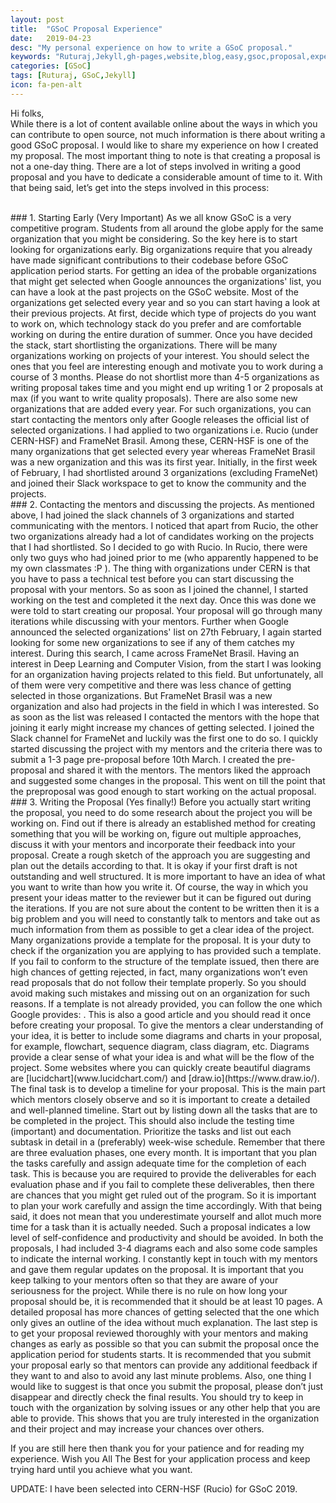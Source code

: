 ```yaml
---
layout: post
title:  "GSoC Proposal Experience"
date:   2019-04-23
desc: "My personal experience on how to write a GSoC proposal."
keywords: "Ruturaj,Jekyll,gh-pages,website,blog,easy,gsoc,proposal,experience"
categories: [GSoC]
tags: [Ruturaj, GSoC,Jekyll]
icon: fa-pen-alt
---
```


Hi folks, <br/>
While there is a lot of content available online about the ways in which you can contribute to open source, not much information is there about writing a good GSoC proposal. I would like to share my experience on how I created my proposal.
The most important thing to note is that creating a proposal is not a one-day thing. There are a lot of steps involved in writing a good proposal and you have to dedicate a considerable amount of time to it. With that being said, let’s get into the steps involved in this process:

<br/>
### 1. Starting Early (Very Important)
As we all know GSoC is a very competitive program. Students from all around the globe apply for the same organization that you might be considering. So the key here is to start looking for organizations early. Big organizations require that you already have made significant contributions to their codebase before GSoC application period starts. 
For getting an idea of the probable organizations that might get selected when Google announces the organizations' list, you can have a look at the past projects on the GSoC website. Most of the organizations get selected every year and so you can start having a look at their previous projects. At first, decide which type of projects do you want to work on, which technology stack do you prefer and are comfortable working on during the entire duration of summer.
Once you have decided the stack, start shortlisting the organizations. There will be many organizations working on projects of your interest. You should select the ones that you feel are interesting enough and motivate you to work during a course of 3 months. Please do not shortlist more than 4-5 organizations as writing proposal takes time and you might end up writing 1 or 2 proposals at max (if you want to write quality proposals).
There are also some new organizations that are added every year. For such organizations, you can start contacting the mentors only after Google releases the official list of selected organizations.
I had applied to two organizations i.e. Rucio (under CERN-HSF) and FrameNet Brasil. Among these, CERN-HSF is one of the many organizations that get selected every year whereas FrameNet Brasil was a new organization and this was its first year. Initially, in the first week of February, I had shortlisted around 3 organizations (excluding FrameNet) and joined their Slack workspace to get to know the community and the projects.

<br/>
### 2. Contacting the mentors and discussing the projects.
As mentioned above, I had joined the slack channels of 3 organizations and started communicating with the mentors. I noticed that apart from Rucio, the other two organizations already had a lot of candidates working on the projects that I had shortlisted. So I decided to go with Rucio. In Rucio, there were only two guys who had joined prior to me (who apparently happened to be my own classmates :P ). 
The thing with organizations under CERN is that you have to pass a technical test before you can start discussing the proposal with your mentors. So as soon as I joined the channel, I started working on the test and completed it the next day. Once this was done we were told to start creating our proposal. Your proposal will go through many iterations while discussing with your mentors.
Further when Google announced the selected organizations' list on 27th February, I again started looking for some new organizations to see if any of them catches my interest. During this search, I came across FrameNet Brasil. Having an interest in Deep Learning and Computer Vision, from the start I was looking for an organization having projects related to this field. But unfortunately, all of them were very competitive and there was less chance of getting selected in those organizations. But FrameNet Brasil was a new organization and also had projects in the field in which I was interested. So as soon as the list was released I contacted the mentors with the hope that joining it early might increase my chances of getting selected. I joined the Slack channel for FrameNet and luckily was the first one to do so. I quickly started discussing the project with my mentors and the criteria there was to submit a 1-3 page pre-proposal before 10th March. I created the pre-proposal and shared it with the mentors. The mentors liked the approach and suggested some changes in the proposal. 
This went on till the point that the preproposal was good enough to start working on the actual proposal.


<br/>
### 3. Writing the Proposal (Yes finally!)
Before you actually start writing the proposal, you need to do some research about the project you will be working on. Find out if there is already an established method for creating something that you will be working on, figure out multiple approaches, discuss it with your mentors and incorporate their feedback into your proposal. 
Create a rough sketch of the approach you are suggesting and plan out the details according to that. It is okay if your first draft is not outstanding and well structured. It is more important to have an idea of what you want to write than how you write it. Of course, the way in which you present your ideas matter to the reviewer but it can be figured out during the iterations. If you are not sure about the content to be written then it is a big problem and you will need to constantly talk to mentors and take out as much information from them as possible to get a clear idea of the project.
Many organizations provide a template for the proposal. It is your duty to check if the organization you are applying to has provided such a template. If you fail to conform to the structure of the template issued, then there are high chances of getting rejected, in fact, many organizations won’t even read proposals that do not follow their template properly. So you should avoid making such mistakes and missing out on an organization for such reasons. 
If a template is not already provided, you can follow the one which Google provides: <https://google.github.io/gsocguides/student/writing-a-proposal>. This is also a good article and you should read it once before creating your proposal.
To give the mentors a clear understanding of your idea, it is better to include some diagrams and charts in your proposal, for example, flowchart, sequence diagram, class diagram, etc. Diagrams provide a clear sense of what your idea is and what will be the flow of the project. Some websites where you can quickly create beautiful diagrams are [lucidchart](www.lucidchart.com/) and [draw.io](https://www.draw.io/).
The final task is to develop a timeline for your proposal. This is the main part which mentors closely observe and so it is important to create a detailed and well-planned timeline. Start out by listing down all the tasks that are to be completed in the project. This should also include the testing time (important) and documentation. Prioritize the tasks and list out each subtask in detail in a (preferably) week-wise schedule. 
Remember that there are three evaluation phases, one every month. It is important that you plan the tasks carefully and assign adequate time for the completion of each task. This is because you are required to provide the deliverables for each evaluation phase and if you fail to complete these deliverables, then there are chances that you might get ruled out of the program. So it is important to plan your work carefully and assign the time accordingly. With that being said, it does not mean that you underestimate yourself and allot much more time for a task than it is actually needed. Such a proposal indicates a low level of self-confidence and productivity and should be avoided.
In both the proposals, I had included 3-4 diagrams each and also some code samples to indicate the internal working. I constantly kept in touch with my mentors and gave them regular updates on the proposal. It is important that you keep talking to your mentors often so that they are aware of your seriousness for the project.
While there is no rule on how long your proposal should be, it is recommended that it should be at least 10 pages. A detailed proposal has more chances of getting selected that the one which only gives an outline of the idea without much explanation.
The last step is to get your proposal reviewed thoroughly with your mentors and making changes as early as possible so that you can submit the proposal once the application period for students starts. It is recommended that you submit your proposal early so that mentors can provide any additional feedback if they want to and also to avoid any last minute problems. 
Also, one thing I would like to suggest is that once you submit the proposal, please don’t just disappear and directly check the final results. You should try to keep in touch with the organization by solving issues or any other help that you are able to provide. This shows that you are truly interested in the organization and their project and may increase your chances over others.

If you are still here then thank you for your patience and for reading my experience. Wish you All The Best for your application process and keep trying hard until you achieve what you want.

UPDATE: I have been selected into CERN-HSF (Rucio) for GSoC 2019.